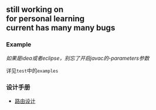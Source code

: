 **still working on**     
**for personal learning**  
**current has many many bugs**  
------

### Example 

*如果是idea或者eclipse，别忘了开启javac的-parameters参数*

详见`test`中的`examples`


### 设计手册
* [路由设计](design-book/路由设计.md)